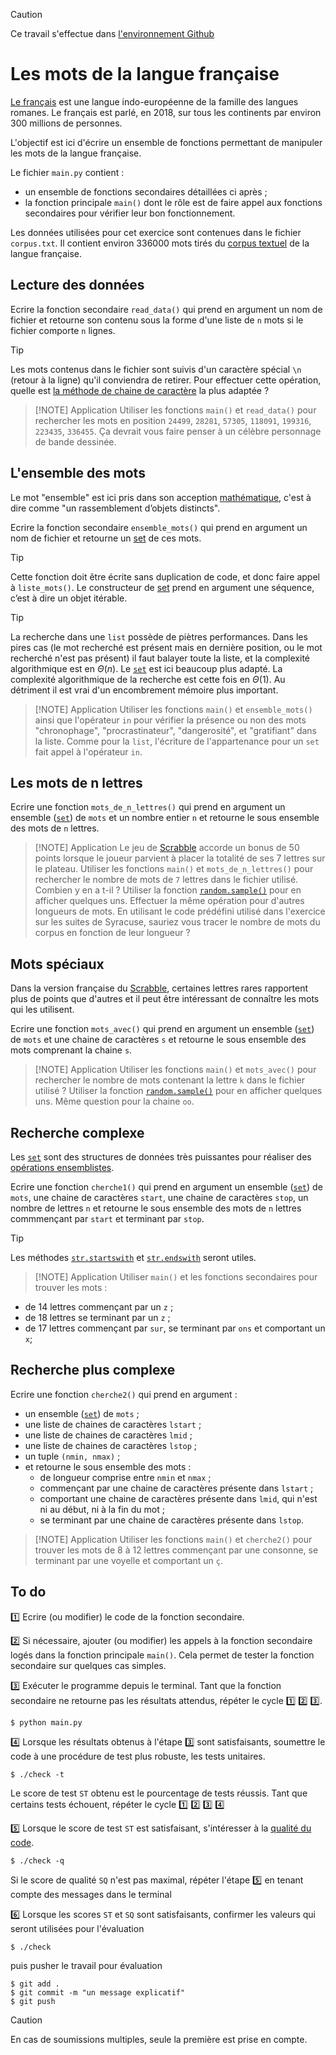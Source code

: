 > [!CAUTION]
Ce travail s'effectue dans [l'environnement Github](https://perso.esiee.fr/~courivad/courses/utils/misc-01-github-environment.html)

# Les mots de la langue française

[Le français](https://fr.wikipedia.org/wiki/Fran%C3%A7ais) est une langue indo-européenne de la famille des langues romanes. Le français est parlé, en 2018, sur tous les continents par environ 300 millions de personnes.

L'objectif est ici d'écrire un ensemble de fonctions permettant de manipuler les mots de la langue française.

Le fichier ``main.py`` contient :

- un ensemble de fonctions secondaires détaillées ci après ;
- la fonction principale ``main()`` dont le rôle est de faire appel aux fonctions secondaires pour vérifier leur bon fonctionnement.

Les données utilisées pour cet exercice sont contenues dans le fichier ``corpus.txt``. Il contient environ 336000 mots tirés du [corpus textuel](https://fr.wikipedia.org/wiki/Linguistique_de_corpus) de la langue française.

## Lecture des données

Ecrire la fonction secondaire ``read_data()`` qui prend en argument un nom de fichier et retourne son contenu sous la forme d'une liste de `n` mots si le fichier comporte `n` lignes.

> [!TIP]
Les mots contenus dans le fichier sont suivis d'un caractère spécial `\n` (retour à la ligne) qu'il conviendra de retirer. Pour effectuer cette opération, quelle est [la méthode de chaine de caractère](https://docs.python.org/3/library/stdtypes.html#string-methods) la plus adaptée ?

> [!NOTE] Application
Utiliser les fonctions `main()` et `read_data()` pour rechercher les mots en position ``24499``, ``28281``, ``57305``, ``118091``, ``199316``, ``223435``, ``336455``. Ça devrait vous faire penser à un célèbre personnage de bande dessinée.

## L'ensemble des mots

Le mot "ensemble" est ici pris dans son acception [mathématique](https://fr.wikipedia.org/wiki/Ensemble), c'est à dire comme "un rassemblement d’objets distincts".

Ecrire la fonction secondaire `ensemble_mots()` qui prend en argument un nom de fichier et retourne un [set](https://docs.python.org/3/library/stdtypes.html#set-types-set-frozenset) de ces mots.

> [!TIP]
Cette fonction doit être écrite sans duplication de code, et donc faire appel à ``liste_mots()``. Le constructeur de [set](https://docs.python.org/3/library/stdtypes.html#set-types-set-frozenset) prend en argument une séquence, c’est à dire un objet itérable.

> [!TIP]
La recherche dans une `list` possède de piètres performances. Dans les pires cas (le mot recherché est présent mais en dernière position, ou le mot recherché n'est pas présent) il faut balayer toute la liste, et la complexité algorithmique est en $\Theta(n)$. Le [`set`](https://docs.python.org/3/library/stdtypes.html#set-types-set-frozenset) est ici beaucoup plus adapté. La complexité algorithmique de la recherche est cette fois en $\Theta(1)$. Au détriment il est vrai d'un encombrement mémoire plus important.

> [!NOTE] Application
Utiliser les fonctions `main()` et `ensemble_mots()` ainsi que l'opérateur `in` pour vérifier la présence ou non des mots "chronophage", "procrastinateur", "dangerosité", et "gratifiant" dans la liste. Comme pour la `list`, l'écriture de l'appartenance pour un `set` fait appel à l'opérateur `in`.

## Les mots de n lettres

Ecrire une fonction `mots_de_n_lettres()` qui prend en argument un ensemble ([`set`](https://docs.python.org/3/library/stdtypes.html#set-types-set-frozenset)) de `mots` et un nombre entier `n` et retourne le sous ensemble des mots de `n` lettres.

> [!NOTE] Application
Le jeu de [Scrabble](https://fr.wikipedia.org/wiki/Scrabble) accorde un bonus de 50 points lorsque le joueur parvient à placer la totalité de ses 7 lettres sur le plateau. Utiliser les fonctions `main()` et `mots_de_n_lettres()` pour rechercher le nombre de mots de ``7`` lettres dans le fichier utilisé. Combien y en a t-il ? Utiliser la fonction [`random.sample()`](https://docs.python.org/3/library/random.html#random.sample) pour en afficher quelques uns. Effectuer la même opération pour d'autres longueurs de mots. En utilisant le code prédéfini utilisé dans l'exercice sur les suites de Syracuse, sauriez vous tracer le nombre de mots du corpus en fonction de leur longueur ?

## Mots spéciaux

Dans la version française du [Scrabble](https://fr.wikipedia.org/wiki/Scrabble), certaines lettres rares rapportent plus de points que d'autres et il peut être intéressant de connaître les mots qui les utilisent.

Ecrire une fonction `mots_avec()` qui prend en argument un ensemble ([`set`](https://docs.python.org/3/library/stdtypes.html#set-types-set-frozenset)) de `mots` et une chaine de caractères `s` et retourne le sous ensemble des mots comprenant la chaine `s`.

> [!NOTE] Application
Utiliser les fonctions `main()` et `mots_avec()` pour rechercher le nombre de mots contenant la lettre `k` dans le fichier utilisé ? Utiliser la fonction [`random.sample()`](https://docs.python.org/3/library/random.html#random.sample) pour en afficher quelques uns. Même question pour la chaine `oo`.

## Recherche complexe

Les [`set`](https://docs.python.org/3/library/stdtypes.html#set-types-set-frozenset) sont des structures de données très puissantes pour réaliser des [opérations ensemblistes](https://fr.wikipedia.org/wiki/Alg%C3%A8bre_des_parties_d%27un_ensemble).

Ecrire une fonction `cherche1()` qui prend en argument un ensemble ([`set`](https://docs.python.org/3/library/stdtypes.html#set-types-set-frozenset)) de `mots`, une chaine de caractères `start`, une chaine de caractères `stop`, un nombre de lettres `n`  et retourne le sous ensemble des mots de `n` lettres commmençant par `start` et terminant par `stop`.

> [!TIP]
Les méthodes [`str.startswith`](https://docs.python.org/3/library/stdtypes.html#str.startswith) et [`str.endswith`](https://docs.python.org/3/library/stdtypes.html#str.endswith) seront utiles.

> [!NOTE] Application
Utiliser `main()` et les fonctions secondaires pour trouver les mots :
- de 14 lettres commençant par un `z` ;
- de 18 lettres se terminant par un `z` ;
- de 17 lettres commençant par ``sur``, se terminant par ``ons`` et comportant un ``x``;

## Recherche plus complexe

Ecrire une fonction `cherche2()` qui prend en argument :

- un ensemble ([`set`](https://docs.python.org/3/library/stdtypes.html#set-types-set-frozenset)) de `mots` ;
- une liste de chaines de caractères `lstart` ;
- une liste de chaines de caractères `lmid` ;
- une liste de chaines de caractères `lstop` ;
- un tuple `(nmin, nmax)` ;
- et retourne le sous ensemble des mots :
  - de longueur comprise entre  `nmin` et `nmax` ;
  - commençant par une chaine de caractères présente dans `lstart` ;
  - comportant une chaine de caractères présente dans `lmid`, qui n'est ni au début, ni à la fin du mot ;
  - se terminant par une chaine de caractères présente dans `lstop`.

> [!NOTE] Application
Utiliser les fonctions `main()` et `cherche2()` pour trouver les mots de 8 à 12 lettres commençant par une consonne, se terminant par une voyelle et comportant un ``ç``.

## To do

1️⃣ Ecrire (ou modifier) le code de la fonction secondaire.

2️⃣ Si nécessaire, ajouter (ou modifier) les appels à la fonction secondaire logés dans la fonction principale ``main()``. Cela permet de tester la fonction secondaire sur quelques cas simples.

3️⃣ Exécuter le programme depuis le terminal. Tant que la fonction secondaire ne retourne pas les résultats attendus, répéter le cycle 1️⃣ 2️⃣ 3️⃣.

    $ python main.py

4️⃣ Lorsque les résultats obtenus à l'étape 3️⃣ sont satisfaisants, soumettre le code à une procédure de test plus robuste, les tests unitaires.

    $ ./check -t

Le score de test ``ST`` obtenu est le pourcentage de tests réussis. Tant que certains tests échouent, répéter le cycle 1️⃣ 2️⃣ 3️⃣ 4️⃣

5️⃣ Lorsque le score de test ``ST`` est satisfaisant, s'intéresser à la [qualité du code](https://perso.esiee.fr/~courivad/courses/utils/python-23-codequality.html).

    $ ./check -q

Si le score de qualité ``SQ`` n'est pas maximal, répéter l'étape 5️⃣ en tenant compte des messages dans le terminal

6️⃣ Lorsque les scores ``ST`` et ``SQ`` sont satisfaisants, confirmer les valeurs qui seront utilisées pour l'évaluation

    $ ./check

puis pusher le travail pour évaluation

    $ git add .
    $ git commit -m "un message explicatif"
    $ git push

> [!CAUTION]
En cas de soumissions multiples, seule la première est prise en compte.